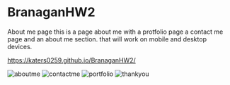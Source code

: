 # BranaganHW2
About me page 
this is a page about me with a protfolio page a contact me page and an about me section. that will work on mobile and desktop devices.

https://katers0259.github.io/BranaganHW2/


![aboutme](https://user-images.githubusercontent.com/69743567/94227644-d258fa80-feaf-11ea-8bef-0b8cf948794c.PNG)
![contactme](https://user-images.githubusercontent.com/69743567/94227648-d553eb00-feaf-11ea-8e5e-5a95ee0ffea6.PNG)
![portfolio](https://user-images.githubusercontent.com/69743567/94227653-d7b64500-feaf-11ea-8ca1-767c21d11143.PNG)
![thankyou](https://user-images.githubusercontent.com/69743567/94227657-d9800880-feaf-11ea-841c-903b8767a97f.PNG)
